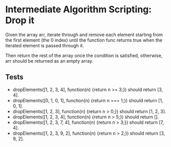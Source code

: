 # Intermediate Algorithm Scripting: Drop it

Given the array arr, iterate through and remove each element starting from the first element (the 0 index) until the function func returns true when the iterated element is passed through it.

Then return the rest of the array once the condition is satisfied, otherwise, arr should be returned as an empty array.

## Tests

- dropElements([1, 2, 3, 4], function(n) {return n >= 3;}) should return [3, 4].
- dropElements([0, 1, 0, 1], function(n) {return n === 1;}) should return [1, 0, 1].
- dropElements([1, 2, 3], function(n) {return n > 0;}) should return [1, 2, 3].
- dropElements([1, 2, 3, 4], function(n) {return n > 5;}) should return [].
- dropElements([1, 2, 3, 7, 4], function(n) {return n > 3;}) should return [7, 4].
- dropElements([1, 2, 3, 9, 2], function(n) {return n > 2;}) should return [3, 9, 2].